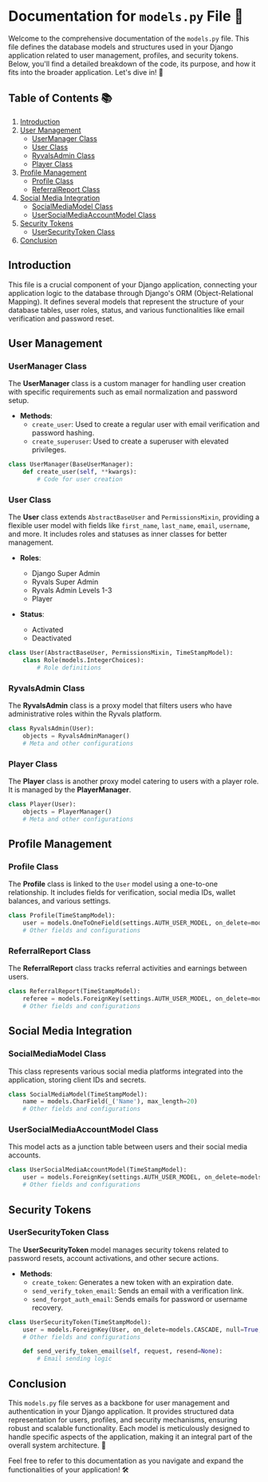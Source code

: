 # Documentation for `models.py` File 📄

Welcome to the comprehensive documentation of the `models.py` file. This file defines the database models and structures used in your Django application related to user management, profiles, and security tokens. Below, you'll find a detailed breakdown of the code, its purpose, and how it fits into the broader application. Let's dive in! 🌊

## Table of Contents 📚

1. [Introduction](#introduction)
2. [User Management](#user-management)
   - [UserManager Class](#usermanager-class)
   - [User Class](#user-class)
   - [RyvalsAdmin Class](#ryvalsadmin-class)
   - [Player Class](#player-class)
3. [Profile Management](#profile-management)
   - [Profile Class](#profile-class)
   - [ReferralReport Class](#referralreport-class)
4. [Social Media Integration](#social-media-integration)
   - [SocialMediaModel Class](#socialmediamodel-class)
   - [UserSocialMediaAccountModel Class](#usersocialmediaaccountmodel-class)
5. [Security Tokens](#security-tokens)
   - [UserSecurityToken Class](#usersecuritytoken-class)
6. [Conclusion](#conclusion)

## Introduction

This file is a crucial component of your Django application, connecting your application logic to the database through Django's ORM (Object-Relational Mapping). It defines several models that represent the structure of your database tables, user roles, status, and various functionalities like email verification and password reset.

## User Management

### UserManager Class

The **UserManager** class is a custom manager for handling user creation with specific requirements such as email normalization and password setup.

- **Methods**:
  - `create_user`: Used to create a regular user with email verification and password hashing.
  - `create_superuser`: Used to create a superuser with elevated privileges.

```python
class UserManager(BaseUserManager):
    def create_user(self, **kwargs):
        # Code for user creation
```

### User Class

The **User** class extends `AbstractBaseUser` and `PermissionsMixin`, providing a flexible user model with fields like `first_name`, `last_name`, `email`, `username`, and more. It includes roles and statuses as inner classes for better management.

- **Roles**:
  - Django Super Admin
  - Ryvals Super Admin
  - Ryvals Admin Levels 1-3
  - Player

- **Status**:
  - Activated
  - Deactivated

```python
class User(AbstractBaseUser, PermissionsMixin, TimeStampModel):
    class Role(models.IntegerChoices):
        # Role definitions
```

### RyvalsAdmin Class

The **RyvalsAdmin** class is a proxy model that filters users who have administrative roles within the Ryvals platform.

```python
class RyvalsAdmin(User):
    objects = RyvalsAdminManager()
    # Meta and other configurations
```

### Player Class

The **Player** class is another proxy model catering to users with a player role. It is managed by the **PlayerManager**.

```python
class Player(User):
    objects = PlayerManager()
    # Meta and other configurations
```

## Profile Management

### Profile Class

The **Profile** class is linked to the `User` model using a one-to-one relationship. It includes fields for verification, social media IDs, wallet balances, and various settings.

```python
class Profile(TimeStampModel):
    user = models.OneToOneField(settings.AUTH_USER_MODEL, on_delete=models.CASCADE, related_name='profile')
    # Other fields and configurations
```

### ReferralReport Class

The **ReferralReport** class tracks referral activities and earnings between users.

```python
class ReferralReport(TimeStampModel):
    referee = models.ForeignKey(settings.AUTH_USER_MODEL, on_delete=models.CASCADE, null=True, blank=True, related_name='referee_by')
    # Other fields and configurations
```

## Social Media Integration

### SocialMediaModel Class

This class represents various social media platforms integrated into the application, storing client IDs and secrets.

```python
class SocialMediaModel(TimeStampModel):
    name = models.CharField(_('Name'), max_length=20)
    # Other fields and configurations
```

### UserSocialMediaAccountModel Class

This model acts as a junction table between users and their social media accounts.

```python
class UserSocialMediaAccountModel(TimeStampModel):
    user = models.ForeignKey(settings.AUTH_USER_MODEL, on_delete=models.CASCADE, related_name='user_social_account')
    # Other fields and configurations
```

## Security Tokens

### UserSecurityToken Class

The **UserSecurityToken** model manages security tokens related to password resets, account activations, and other secure actions.

- **Methods**:
  - `create_token`: Generates a new token with an expiration date.
  - `send_verify_token_email`: Sends an email with a verification link.
  - `send_forgot_auth_email`: Sends emails for password or username recovery.

```python
class UserSecurityToken(TimeStampModel):
    user = models.ForeignKey(User, on_delete=models.CASCADE, null=True, blank=True, related_name='tokens')
    # Other fields and configurations

    def send_verify_token_email(self, request, resend=None):
        # Email sending logic
```

## Conclusion

This `models.py` file serves as a backbone for user management and authentication in your Django application. It provides structured data representation for users, profiles, and security mechanisms, ensuring robust and scalable functionality. Each model is meticulously designed to handle specific aspects of the application, making it an integral part of the overall system architecture. 🌟

Feel free to refer to this documentation as you navigate and expand the functionalities of your application! 🛠️